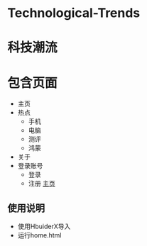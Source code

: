 # Technological-Trends
# 科技潮流
# 包含页面
- 主页
- 热点
    - 手机
    - 电脑
    - 测评
    - 鸿蒙
- 关于
- 登录账号
    - 登录
    - 注册 
[主页](https://gitee.com/hua-liY/technological-trends/blob/master/%E5%B1%95%E7%A4%BA/001.png)
## 使用说明
- 使用HbuiderX导入
- 运行home.html